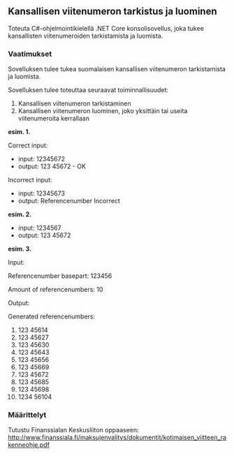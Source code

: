 ## Kansallisen viitenumeron tarkistus ja luominen

Toteuta C#-ohjelmointikielellä .NET Core konsolisovellus, joka tukee kansallisten viitenumeroiden tarkistamista ja luomista.

### Vaatimukset

Sovelluksen tulee tukea suomalaisen kansallisen viitenumeron tarkistamista ja luomista.

Sovelluksen tulee toteuttaa seuraavat toiminnallisuudet:

1. Kansallisen viitenumeron tarkistaminen
2. Kansallisen viitenumeron luominen, joko yksittäin tai useita viitenumeroita kerrallaan

__esim. 1.__

Correct input:
- input: 12345672
- output: 123 45672 - OK

Incorrect input:
- input: 12345673
- output: Referencenumber Incorrect

__esim. 2.__

- input: 1234567
- output: 123 45672

__esim. 3.__

Input:

Referencenumber basepart: 123456

Amount of referencenumbers: 10

Output:

Generated referencenumbers:

1. 123 45614
2. 123 45627
3. 123 45630
4. 123 45643
5. 123 45656
6. 123 45669
7. 123 45672
8. 123 45685
9. 123 45698
10. 1234 56104

### Määrittelyt

Tutustu Finanssialan Keskusliiton oppaaseen:
http://www.finanssiala.fi/maksujenvalitys/dokumentit/kotimaisen_viitteen_rakenneohje.pdf
